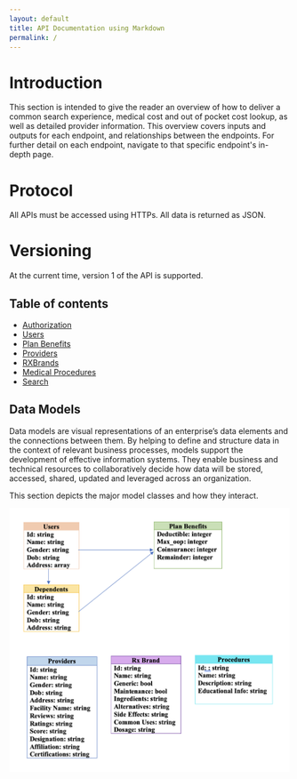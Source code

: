 ```yaml
---
layout: default
title: API Documentation using Markdown
permalink: /
---
```


# Introduction

This section is intended to give the reader an overview of how to deliver a common search experience, medical cost and out of pocket cost lookup, as well as detailed provider information. This overview covers inputs and outputs for each endpoint, and relationships between the endpoints. For further detail on each endpoint, navigate to that specific endpoint's in-depth page.

# Protocol
All APIs must be accessed using HTTPs.  All data is returned as JSON.

# Versioning
At the current time, version 1 of the API is supported.

## Table of contents

* [Authorization](api-docs/auth.md)
* [Users](api-docs/users.md)
* [Plan Benefits](api-docs/benefits.md)
* [Providers](api-docs/providers.md)
* [RXBrands](api-docs/rx.md)
* [Medical Procedures](api-docs/procedures.md)
* [Search](api-docs/search.md)


## Data Models

Data models are visual representations of an enterprise’s data elements and the connections between them. By helping to define and structure data in the context of relevant business processes, models support the development of effective information systems. They enable business and technical resources to collaboratively decide how data will be stored, accessed, shared, updated and leveraged across an organization.

This section depicts the major model classes and how they interact.

![alt text](/api-docs/images/model.png)
